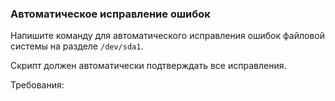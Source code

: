 
### Автоматическое исправление ошибок

Напишите команду для автоматического исправления ошибок файловой системы на разделе `/dev/sda1`.

Скрипт должен автоматически подтверждать все исправления.

Требования:
